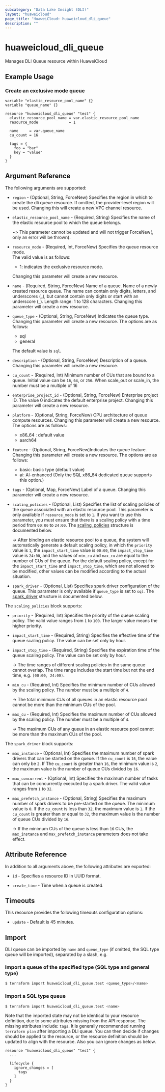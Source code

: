 ```yaml
---
subcategory: "Data Lake Insight (DLI)"
layout: "huaweicloud"
page_title: "HuaweiCloud: huaweicloud_dli_queue"
description: ""
---
```


# huaweicloud_dli_queue

Manages DLI Queue resource within HuaweiCloud

## Example Usage

### Create an exclusive mode queue

```hcl
variable "elastic_resource_pool_name" {}
variable "queue_name" {}

resource "huaweicloud_dli_queue" "test" {
  elastic_resource_pool_name = var.elastic_resource_pool_name
  resource_mode              = 1

  name     = var.queue_name
  cu_count = 16

  tags = {
    foo = "bar"
    key = "value"
  }
}
```

## Argument Reference

The following arguments are supported:

* `region` - (Optional, String, ForceNew) Specifies the region in which to create the dli queue resource. If omitted,
  the provider-level region will be used. Changing this will create a new VPC channel resource.

* `elastic_resource_pool_name` - (Required, String) Specifies the name of the elastic resource pool to which the queue
  belongs.

  ~> This parameter cannot be updated and will not trigger ForceNew(, only an error will be thrown).

* `resource_mode` - (Required, Int, ForceNew) Specifies the queue resource mode.  
  The valid value is as follows:
  + 1: indicates the exclusive resource mode.

  Changing this parameter will create a new resource.

* `name` - (Required, String, ForceNew) Name of a queue. Name of a newly created resource queue. The name can contain
  only digits, letters, and underscores (\_), but cannot contain only digits or start with an underscore (_). Length
  range: 1 to 128 characters. Changing this parameter will create a new resource.

* `queue_type` - (Optional, String, ForceNew) Indicates the queue type. Changing this parameter will create a new
  resource. The options are as follows:
  + sql
  + general

  The default value is `sql`.

* `description` - (Optional, String, ForceNew) Description of a queue. Changing this parameter will create a new
  resource.

* `cu_count` - (Required, Int) Minimum number of CUs that are bound to a queue. Initial value can be `16`,
  `64`, or `256`. When scale_out or scale_in, the number must be a multiple of 16

* `enterprise_project_id` - (Optional, String, ForceNew) Enterprise project ID. The value 0 indicates the default
  enterprise project. Changing this parameter will create a new resource.

* `platform` - (Optional, String, ForceNew) CPU architecture of queue compute resources. Changing this parameter will
  create a new resource. The options are as follows:
  + x86_64 : default value
  + aarch64

* `feature` - (Optional, String, ForceNew)Indicates the queue feature. Changing this parameter will create a new
  resource. The options are as follows:
  + basic: basic type (default value)
  + ai: AI-enhanced (Only the SQL x86_64 dedicated queue supports this option.)

* `tags` - (Optional, Map, ForceNew) Label of a queue. Changing this parameter will create a new resource.

* `scaling_policies` - (Optional, List) Specifies the list of scaling policies of the queue associated with
  an elastic resource pool.
  This parameter is only available if `resource_mode` is set to `1`.
  If you want to use this parameter, you must ensure that there is a scaling policy with a time period from `00:00` to `24:00`.
  The [scaling_policies](#queue_scaling_policies) structure is documented below.
  
  -> After binding an elastic resource pool to a queue, the system will automatically generate a default scaling policy,
     in which the `priority` value is `1`, the `impact_start_time` value is `00:00`, the `impact_stop_time` value is `24:00`,
     and the values of `min_cu` and `max_cu` are equal to the number of CUs of the queue.
     For the default scaling policy, except for the `impact_start_time` and `impact_stop_time`, which are not allowed to
     be modified, other values can be modified according to the actual situation.

* `spark_driver` - (Optional, List) Specifies spark driver configuration of the queue.
  This parameter is only available if `queue_type` is set to `sql`.
  The [spark_driver](#queue_spark_driver) structure is documented below.

<a name="queue_scaling_policies"></a>
The `scaling_policies` block supports:

* `priority` - (Required, Int) Specifies the priority of the queue scaling policy.
  The valid value ranges from `1` to `100`. The larger value means the higher priority.

* `impact_start_time` - (Required, String) Specifies the effective time of the queue scaling policy.
  The value can be set only by hour.

* `impact_stop_time` - (Required, String) Specifies the expiration time of the queue scaling policy.
  The value can be set only by hour.

  -> The time ranges of different scaling policies in the same queue cannot overlap.
     The time range includes the start time but not the end time, e.g. `[00:00, 24:00)`.

* `min_cu` - (Required, Int) Specifies the minimum number of CUs allowed by the scaling policy.
  The number must be a multiple of `4`.

  -> The total minimum CUs of all queues in an elastic resource pool cannot be more than the minimum CUs of the pool.

* `max_cu` - (Required, Int) Specifies the maximum number of CUs allowed by the scaling policy.
  The number must be a multiple of `4`.
  
  -> The maximum CUs of any queue in an elastic resource pool cannot be more than the maximum CUs of the pool.

<a name="queue_spark_driver"></a>
The `spark_driver` block supports:

* `max_instance` - (Optional, Int) Specifies the maximum number of spark drivers that can be started on the queue.
  If the `cu_count` is `16`, the value can only be `2`.
  If The `cu_count` is greater than `16`, the minimum value is `2`, the maximum value is the number of queue CUs
  divided by `16`.

* `max_concurrent` - (Optional, Int) Specifies the maximum number of tasks that can be concurrently executed by a spark driver.
  The valid value ranges from `1` to `32`.

* `max_prefetch_instance` - (Optional, String) Specifies the maximum number of spark drivers to be pre-started on the queue.
  The minimum value is `0`. If the `cu_count` is less than `32`, the maximum value is `1`.
  If the `cu_count` is greater than or equal to `32`, the maximum value is the number of queue CUs divided by `16`.

  -> If the minimum CUs of the queue is less than `16` CUs, the `max_instance` and `max_prefetch_instance` parameters
     does not take effect.

## Attribute Reference

In addition to all arguments above, the following attributes are exported:

* `id` - Specifies a resource ID in UUID format.

* `create_time` - Time when a queue is created.

## Timeouts

This resource provides the following timeouts configuration options:

* `update` - Default is 45 minutes.

## Import

DLI queue can be imported by `name` and `queue_type` (if omitted, the SQL type queue will be imported), separated by a
slash, e.g.

### Import a queue of the specified type (SQL type and general type)

```bash
$ terraform import huaweicloud_dli_queue.test <queue_type>/<name>
```

### Import a SQL type queue

```bash
$ terraform import huaweicloud_dli_queue.test <name>
```

Note that the imported state may not be identical to your resource definition, due to some attributes missing from the
API response. The missing attributes include: `tags`.
It is generally recommended running `terraform plan` after importing a DLI queue.
You can then decide if changes should be applied to the resource, or the resource definition should be updated to
align with the resource. Also you can ignore changes as below.

```
resource "huaweicloud_dli_queue" "test" {
  ...

  lifecycle {
    ignore_changes = [
      tags
    ]
  }
}
```
